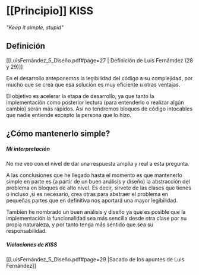 

# [[Principio]] KISS
*"Keep it simple, stupid"*

## Definición

[[LuisFernández_5_Diseño.pdf#page=27 | Definición de Luis Fernámdez (28 y 29)]]

En el desarrollo anteponemos la legibilidad del código a su complejidad, por mucho que se crea que esa solución es muy eficiente u otras ventajas. 

El objetivo es acelerar la etapa de desarrollo, ya que tanto la implementación como posterior lectura (para entenderlo o realizar algún cambio) serán más rápidos. Así no tendremos bloques de código intocables que nadie entiende excepto la persona que lo hizo.

## ¿Cómo mantenerlo simple?

##### Mi interpretación
No me veo con el nivel de dar una respuesta amplia y real a esta pregunta.

A las conclusiones que he llegado hasta el momento es que mantenerlo simple en parte es (a partir de un buen análisis y diseño) la abstracción del problema en bloques de alto nivel. Es decir, sirvete de las clases que tienes o incluso ,si es necesario, crea otras para abstraer el problema en pequeñas partes que en definitiva nos aportará una mayor legibilidad.

También he nombrado un buen análisis y diseño ya que es posible que la implementación la funcionalidad sea más sencilla desde otra clase por su propia naturaleza, y por tanto tenga más sentido que sea su responsabilidad.
##### Violaciones de KISS
[[LuisFernández_5_Diseño.pdf#page=29 |Sacado de los apuntes de Luis Fernández]]

